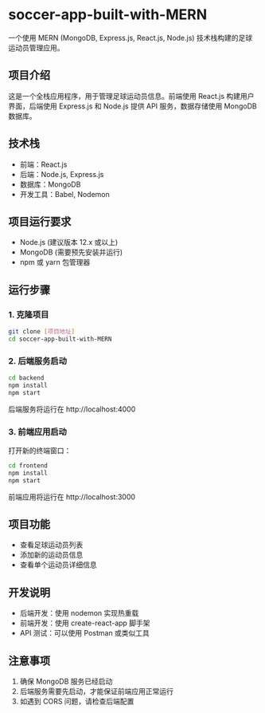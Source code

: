 # soccer-app-built-with-MERN

一个使用 MERN (MongoDB, Express.js, React.js, Node.js) 技术栈构建的足球运动员管理应用。

## 项目介绍

这是一个全栈应用程序，用于管理足球运动员信息。前端使用 React.js 构建用户界面，后端使用 Express.js 和 Node.js 提供 API 服务，数据存储使用 MongoDB 数据库。

## 技术栈

- 前端：React.js
- 后端：Node.js, Express.js
- 数据库：MongoDB
- 开发工具：Babel, Nodemon

## 项目运行要求

- Node.js (建议版本 12.x 或以上)
- MongoDB (需要预先安装并运行)
- npm 或 yarn 包管理器

## 运行步骤

### 1. 克隆项目

```bash
git clone [项目地址]
cd soccer-app-built-with-MERN
```

### 2. 后端服务启动

```bash
cd backend
npm install
npm start
```

后端服务将运行在 http://localhost:4000

### 3. 前端应用启动

打开新的终端窗口：

```bash
cd frontend
npm install
npm start
```

前端应用将运行在 http://localhost:3000

## 项目功能

- 查看足球运动员列表
- 添加新的运动员信息
- 查看单个运动员详细信息

## 开发说明

- 后端开发：使用 nodemon 实现热重载
- 前端开发：使用 create-react-app 脚手架
- API 测试：可以使用 Postman 或类似工具

## 注意事项

1. 确保 MongoDB 服务已经启动
2. 后端服务需要先启动，才能保证前端应用正常运行
3. 如遇到 CORS 问题，请检查后端配置

